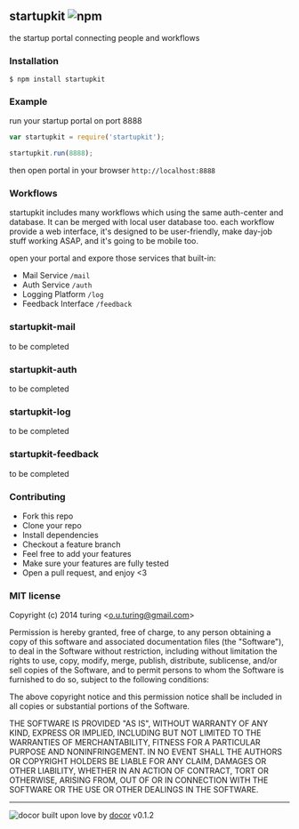 ## startupkit ![npm](https://badge.fury.io/js/startupkit.png)

the startup portal connecting people and workflows

### Installation

```
$ npm install startupkit
```

### Example
run your startup portal on port 8888
````javascript
var startupkit = require('startupkit');

startupkit.run(8888);
````
then open portal in your browser `http://localhost:8888`

### Workflows

startupkit includes many workflows which using the same auth-center and database. It can be merged with local user database too. each workflow provide a web interface, it's designed to be user-friendly, make day-job stuff working ASAP, and it's going to be mobile too.

open your portal and expore those services that built-in:

- Mail Service `/mail`
- Auth Service `/auth`
- Logging Platform `/log`
- Feedback Interface `/feedback`

### startupkit-mail

to be completed

### startupkit-auth

to be completed

### startupkit-log

to be completed

### startupkit-feedback

to be completed

### Contributing
- Fork this repo
- Clone your repo
- Install dependencies
- Checkout a feature branch
- Feel free to add your features
- Make sure your features are fully tested
- Open a pull request, and enjoy <3

### MIT license
Copyright (c) 2014 turing &lt;o.u.turing@gmail.com&gt;

Permission is hereby granted, free of charge, to any person obtaining a copy
of this software and associated documentation files (the &quot;Software&quot;), to deal
in the Software without restriction, including without limitation the rights
to use, copy, modify, merge, publish, distribute, sublicense, and/or sell
copies of the Software, and to permit persons to whom the Software is
furnished to do so, subject to the following conditions:

The above copyright notice and this permission notice shall be included in
all copies or substantial portions of the Software.

THE SOFTWARE IS PROVIDED &quot;AS IS&quot;, WITHOUT WARRANTY OF ANY KIND, EXPRESS OR
IMPLIED, INCLUDING BUT NOT LIMITED TO THE WARRANTIES OF MERCHANTABILITY,
FITNESS FOR A PARTICULAR PURPOSE AND NONINFRINGEMENT. IN NO EVENT SHALL THE
AUTHORS OR COPYRIGHT HOLDERS BE LIABLE FOR ANY CLAIM, DAMAGES OR OTHER
LIABILITY, WHETHER IN AN ACTION OF CONTRACT, TORT OR OTHERWISE, ARISING FROM,
OUT OF OR IN CONNECTION WITH THE SOFTWARE OR THE USE OR OTHER DEALINGS IN
THE SOFTWARE.

---
![docor](https://cdn1.iconfinder.com/data/icons/windows8_icons_iconpharm/26/doctor.png)
built upon love by [docor](https://github.com/turingou/docor.git) v0.1.2